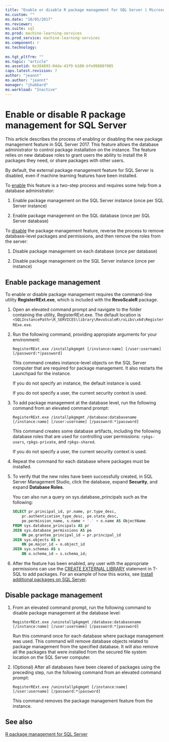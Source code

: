 ```yaml
---
title: "Enable or disable R package management for SQL Server | Microsoft Docs"
ms.custom: ""
ms.date: "10/05/2017"
ms.reviewer: 
ms.suite: sql
ms.prod: machine-learning-services
ms.prod_service: machine-learning-services
ms.component: r
ms.technology: 
  
ms.tgt_pltfrm: ""
ms.topic: "article"
ms.assetid: 6e384893-04da-43f9-b100-bfe99888f085
caps.latest.revision: 7
author: "jeannt"
ms.author: "jeannt"
manager: "jhubbard"
ms.workload: "Inactive"
---
```

# Enable or disable R package management for SQL Server

This article describes the process of enabling or disabling the new package management feature in SQL Server 2017. This feature allows the database administrator to control package installation on the instance. The feature relies on new database roles to grant users the ability to install the R packages they need, or share packages with other users.

By default, the external package management feature for SQL Server is disabled, even if machine learning features have been installed.

To [enable](#bkmk_enable) this feature is a two-step process and requires some help from a database administrator:

1.  Enable package management on the SQL Server instance (once per SQL Server
    instance)

2.  Enable package management on the SQL database (once per SQL Server database)

To [disable](#bkmk_disable) the package management feature, reverse the process to remove database-level packages and permissions, and then remove the roles from the server:

1.  Disable package management on each database (once per database)

2.  Disable package management on the SQL Server instance (once per instance)

## <a name="bkmk_enable"></a> Enable package management

To enable or disable package management requires the command-line utility **RegisterRExt.exe**, which is included with the **RevoScaleR** package.

1. Open an elevated command prompt and navigate to the folder containing the utility, RegisterRExt.exe. The default location is `<SQLInstancePath>\R_SERVICES\library\RevoScaleR\rxLibs\x64\RegisterRExe.exe`.

2. Run the following command, providing appropiate arguments for your environment:

    `RegisterRExt.exe /installpkgmgmt [/instance:name] [/user:username] [/password:*|password]`

    This command creates instance-level objects on the SQL Server computer that are required for package management. It also restarts the Launchpad for the instance.

    If you do not specify an instance, the default instance is used.

    If you do not specify a user, the current security context is used.

2.  To add package management at the database level, run the following command from an elevated command prompt:

    `RegisterRExt.exe /installpkgmgmt /database:databasename [/instance:name] [/user:username] [/password:*|password]`
   
    This command creates some database artifacts, including the following database roles that are used for controlling user permissions: `rpkgs-users`, `rpkgs-private`, and `rpkgs-shared`.

    If you do not specify a user, the current security context is used.

3. Repeat the command for each database where packages must be installed.

4.  To verify that the new roles have been successfully created, in SQL Server Management Studio, click the database, expand **Security**, and expand **Database Roles**.

    You can also run a query on sys.database_principals such as the following:

    ```SQL
    SELECT pr.principal_id, pr.name, pr.type_desc,   
        pr.authentication_type_desc, pe.state_desc,   
        pe.permission_name, s.name + '.' + o.name AS ObjectName  
    FROM sys.database_principals AS pr  
    JOIN sys.database_permissions AS pe  
        ON pe.grantee_principal_id = pr.principal_id  
    JOIN sys.objects AS o  
        ON pe.major_id = o.object_id  
    JOIN sys.schemas AS s  
        ON o.schema_id = s.schema_id;
    ```

4.  After the feature has been enabled, any user with the appropriate permissions can use the [CREATE EXTERNAL LIBRARY](https://docs.microsoft.com/sql/t-sql/statements/create-external-library-transact-sql) statement in T-SQL to add packages. For an example of how this works, see [Install additional packages on SQL Server](install-additional-r-packages-on-sql-server.md).

## <a name="bkmk_disable"></a> Disable package management

1.  From an elevated command prompt, run the following command to disable package management at the database level:

    `RegisterRExt.exe /uninstallpkgmgmt /database:databasename [/instance:name] [/user:username] [/password:*|password]`

    Run this command once for each database where package management was used. This command will remove database objects related to package management from the specified database. It will also remove all the packages that were installed from the secured file system location on the SQL Server computer.

2.  (Optional) After all databases have been cleared of packages using the preceding step, run the following command from an elevated command prompt:

    `RegisterRExt.exe /uninstallpkgmgmt [/instance:name] [/user:username] [/password:*|password]`

    This command removes the package management feature from the instance.

## See also

[R package management for SQL Server](r-package-management-for-sql-server-r-services.md)
